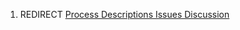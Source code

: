 1.  REDIRECT [Process Descriptions Issues Discussion](/Process_Descriptions_Issues_Discussion "wikilink")

